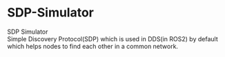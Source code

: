 # SDP-Simulator
SDP Simulator <br/>
Simple Discovery Protocol(SDP) which is used in DDS(in ROS2) by default which helps nodes to find each other in a common network.
